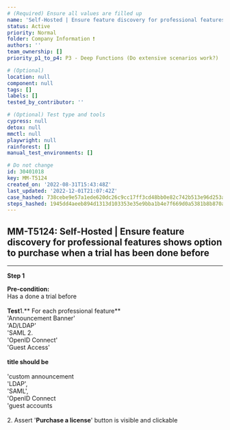 ```yaml
---
# (Required) Ensure all values are filled up
name: 'Self-Hosted | Ensure feature discovery for professional features shows option to purchase when a trial has been done before'
status: Active
priority: Normal
folder: Company Information ❗
authors: ''
team_ownership: []
priority_p1_to_p4: P3 - Deep Functions (Do extensive scenarios work?)

# (Optional)
location: null
component: null
tags: []
labels: []
tested_by_contributor: ''

# (Optional) Test type and tools
cypress: null
detox: null
mmctl: null
playwright: null
rainforest: []
manual_test_environments: []

# Do not change
id: 30401018
key: MM-T5124
created_on: '2022-08-31T15:43:48Z'
last_updated: '2022-12-01T21:07:42Z'
case_hashed: 738cebe9e57a1ede620dc26c9cc17ff3cd48bb0e82c742b513e96d253a891a93d6f8dfcaf30105e8602c621d357d444f
steps_hashed: 1945dd4aeeb894d1313d103353e35e9bba1b4e7f669d0a5381b8b870aa146c8c3ab652ebb523456bdb566ac88a317c19
---
```


<!-- (Auto-generated) Based on frontmatter's "key" and "name" -->

## MM-T5124: Self-Hosted | Ensure feature discovery for professional features shows option to purchase when a trial has been done before

---

**Step 1**

**Pre-condition:**\
Has a done a trial before\
\
**Test**1.\*\* For each professional feature\*\*\
'Announcement Banner'\
'AD/LDAP'\
'SAML 2.\
'OpenID Connect'\
'Guest Access'\
\
**title should be**\
\
'custom announcement\
'LDAP',\
'SAML',\
'OpenID Connect\
'guest accounts\
\
2\. Assert '**Purchase a license**' button is visible and clickable
